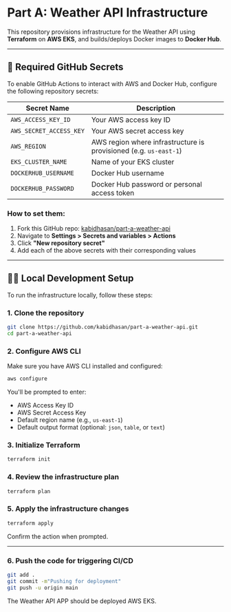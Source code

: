 # Part A: Weather API Infrastructure

This repository provisions infrastructure for the Weather API using **Terraform** on **AWS EKS**, and builds/deploys Docker images to **Docker Hub**.

---

## 🔐 Required GitHub Secrets

To enable GitHub Actions to interact with AWS and Docker Hub, configure the following repository secrets:

| Secret Name              | Description                                                                 |
|--------------------------|-----------------------------------------------------------------------------|
| `AWS_ACCESS_KEY_ID`      | Your AWS access key ID                                                      |
| `AWS_SECRET_ACCESS_KEY`  | Your AWS secret access key                                                  |
| `AWS_REGION`             | AWS region where infrastructure is provisioned (e.g. `us-east-1`)          |
| `EKS_CLUSTER_NAME`       | Name of your EKS cluster                                                    |
| `DOCKERHUB_USERNAME`     | Docker Hub username                                                         |
| `DOCKERHUB_PASSWORD`     | Docker Hub password or personal access token                                |

### How to set them:

1. Fork this GitHub repo: [kabidhasan/part-a-weather-api](https://github.com/kabidhasan/part-a-weather-api)
2. Navigate to **Settings > Secrets and variables > Actions**
3. Click **"New repository secret"**
4. Add each of the above secrets with their corresponding values

---

## 🧑‍💻 Local Development Setup

To run the infrastructure locally, follow these steps:

### 1. Clone the repository

```bash
git clone https://github.com/kabidhasan/part-a-weather-api.git
cd part-a-weather-api
````

### 2. Configure AWS CLI

Make sure you have AWS CLI installed and configured:

```bash
aws configure
```

You'll be prompted to enter:

* AWS Access Key ID
* AWS Secret Access Key
* Default region name (e.g., `us-east-1`)
* Default output format (optional: `json`, `table`, or `text`)

### 3. Initialize Terraform

```bash
terraform init
```

### 4. Review the infrastructure plan

```bash
terraform plan
```

### 5. Apply the infrastructure changes

```bash
terraform apply
```

Confirm the action when prompted.

---

### 6. Push the code for triggering CI/CD

```bash
git add .
git commit -m"Pushing for deployment"
git push -u origin main
```
The Weather API APP should be deployed AWS EKS.
